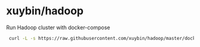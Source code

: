 # xuybin/hadoop
Run Hadoop cluster with docker-compose
```bash
 curl -L -s https://raw.githubusercontent.com/xuybin/hadoop/master/docker-compose.yml >docker-compose.yml && docker-compose up -d
```
